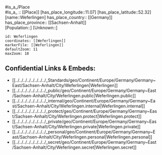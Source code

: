 ﻿---
location: [52.32,11.07] 
mapzoom: [7,12] 
mapmarker: city 
type: City
tags:
- geo/City


SpocWebEntityId: 35479
isDeleted: false
confidential: public

---
#is_a_/Place  
#is_a_ :: [[Place]] 
[has_place_longitude::11.07] 
[has_place_latitude::52.32] 
[name::Weferlingen] 
has_place_country:: [[Germany]]  
has_place_province:: [[Sachsen-Anhalt]]  
[Population::] 
[Unknown::] 


```leaflet
id: Weferlingen
coordinates: [[Weferlingen]] 
markerFile: [[Weferlingen]] 
defaultZoom: 11 
maxZoom: 18
```


## Confidential Links & Embeds: 
- [[../../../../../../../../_Standards/geo/Continent/Europe/Germany/Germany~East/Sachsen-Anhalt/City/Weferlingen|Weferlingen]] 
- [[../../../../../../../../_public/geo/Continent/Europe/Germany/Germany~East/Sachsen-Anhalt/City/Weferlingen.public|Weferlingen.public]] 
- [[../../../../../../../../_internal/geo/Continent/Europe/Germany/Germany~East/Sachsen-Anhalt/City/Weferlingen.internal|Weferlingen.internal]] 
- [[../../../../../../../../_protect/geo/Continent/Europe/Germany/Germany~East/Sachsen-Anhalt/City/Weferlingen.protect|Weferlingen.protect]] 
- [[../../../../../../../../_private/geo/Continent/Europe/Germany/Germany~East/Sachsen-Anhalt/City/Weferlingen.private|Weferlingen.private]] 
- [[../../../../../../../../_personal/geo/Continent/Europe/Germany/Germany~East/Sachsen-Anhalt/City/Weferlingen.personal|Weferlingen.personal]] 
- [[../../../../../../../../_secret/geo/Continent/Europe/Germany/Germany~East/Sachsen-Anhalt/City/Weferlingen.secret|Weferlingen.secret]] 
